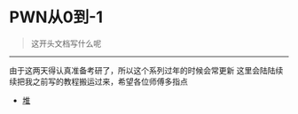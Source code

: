 # PWN从0到-1
> 这开头文档写什么呢
   
---
由于这两天得认真准备考研了，所以这个系列过年的时候会常更新
这里会陆陆续续把我之前写的教程搬运过来，希望各位师傅多指点
+ [堆](./堆部分/README.md)
